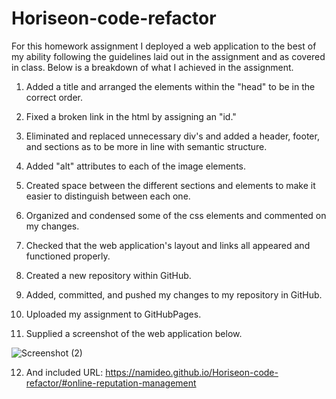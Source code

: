 # Horiseon-code-refactor

For this homework assignment I deployed a web application to the best of my ability following the guidelines laid out in the assignment and as covered in class. Below is a breakdown of what I achieved in the assignment.

1. Added a title and arranged the elements within the "head" to be in the correct order.

2. Fixed a broken link in the html by assigning an "id."

3. Eliminated and replaced unnecessary div's and added a header, footer, and sections as to be more in line with semantic structure. 

4. Added "alt" attributes to each of the image elements. 

5. Created space between the different sections and elements to make it easier to distinguish between each one.

6. Organized and condensed some of the css elements and commented on my changes. 

7. Checked that the web application's layout and links all appeared and functioned properly.

8. Created a new repository within GitHub. 

9. Added, committed, and pushed my changes to my repository in GitHub. 

10. Uploaded my assignment to GitHubPages. 

11. Supplied a screenshot of the web application below.

![Screenshot (2)](https://user-images.githubusercontent.com/94868925/147861978-2726400e-7cee-4416-b22c-db95604a8f58.png)

12. And included URL: https://namideo.github.io/Horiseon-code-refactor/#online-reputation-management

